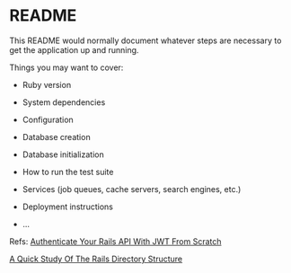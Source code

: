 # README

This README would normally document whatever steps are necessary to get the
application up and running.

Things you may want to cover:

* Ruby version

* System dependencies

* Configuration

* Database creation

* Database initialization

* How to run the test suite

* Services (job queues, cache servers, search engines, etc.)

* Deployment instructions

* ...

Refs:
[Authenticate Your Rails API With JWT From Scratch](https://www.sitepoint.com/authenticate-your-rails-api-with-jwt-from-scratch/)

[A Quick Study Of The Rails Directory Structure](https://www.sitepoint.com/a-quick-study-of-the-rails-directory-structure/)
